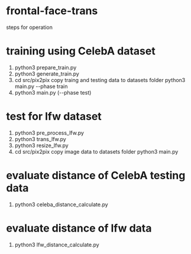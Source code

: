 # frontal-face-trans
steps for operation
# training using CelebA dataset
1. python3 prepare_train.py
2. python3 generate_train.py
3. cd src/pix2pix
   copy traing and testing data to datasets folder
   python3 main.py --phase train
4. python3 main.py (--phase test)
# test for lfw dataset
1. python3 pre_process_lfw.py
2. python3 trans_lfw.py
3. python3 resize_lfw.py
4. cd src/pix2pix
   copy image data to datasets folder
   python3 main.py
# evaluate distance of CelebA testing data
1. python3 celeba_distance_calculate.py
# evaluate distance of lfw data
1. python3 lfw_distance_calculate.py
